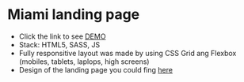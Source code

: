 # Miami landing page
- Click the link to see [DEMO](https://toros-zz.github.io/miami_landing/)
- Stack: HTML5, SASS, JS
- Fully responsitive layout was made by using CSS Grid ang Flexbox (mobiles, tablets, laplops, high screens)
- Design of the landing page you could fing [here](https://www.figma.com/file/nHz8bflIwJaWP3P99vKTH5/miami_home_new)
